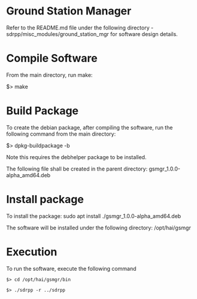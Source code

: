 # Ground Station Manager

Refer to the README.md file under the following directory - sdrpp/misc_modules/ground_station_mgr for software design details.


# Compile Software
From the main directory, run make:

 $> make
 


# Build Package
To create the debian package, after compiling the software, run the following command from the main directory:

 $> dpkg-buildpackage -b
 
 Note this requires the debhelper package to be installed.
 
 The following file shall be created in the parent directory:
 	gsmgr_1.0.0-alpha_amd64.deb


 
# Install package
To install the package:
	sudo apt install ./gsmgr_1.0.0-alpha_amd64.deb

The software will be installed under the following directory:
	/opt/hai/gsmgr



# Execution

To run the software, execute the following command

 	$> cd /opt/hai/gsmgr/bin
 
 	$> ./sdrpp -r ../sdrpp
 
 
 